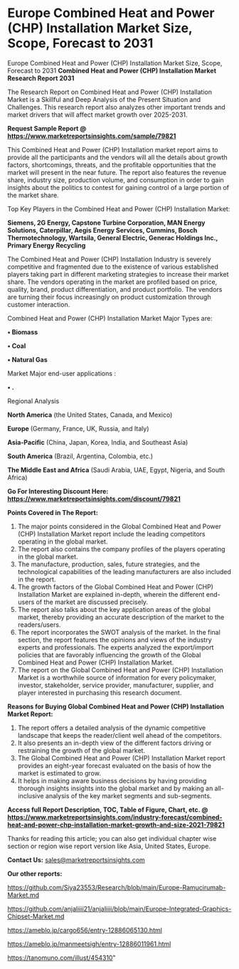 # Europe Combined Heat and Power (CHP) Installation Market Size, Scope, Forecast to 2031
Europe Combined Heat and Power (CHP) Installation Market Size, Scope, Forecast to 2031
<strong>Combined Heat and Power (CHP) Installation Market Research Report 2031</strong>

The Research Report on Combined Heat and Power (CHP) Installation Market is a Skillful and Deep Analysis of the Present Situation and Challenges. This research report also analyzes other important trends and market drivers that will affect market growth over 2025-2031.

<strong>Request Sample Report @ <a href=https://www.marketreportsinsights.com/sample/79821>https://www.marketreportsinsights.com/sample/79821</a></strong>

This Combined Heat and Power (CHP) Installation market report aims to provide all the participants and the vendors will all the details about growth factors, shortcomings, threats, and the profitable opportunities that the market will present in the near future. The report also features the revenue share, industry size, production volume, and consumption in order to gain insights about the politics to contest for gaining control of a large portion of the market share.

Top Key Players in the Combined Heat and Power (CHP) Installation Market:

<strong>Siemens, 2G Energy, Capstone Turbine Corporation, MAN Energy Solutions, Caterpillar, Aegis Energy Services, Cummins, Bosch Thermotechnology, Wartsila, General Electric, Generac Holdings Inc., Primary Energy Recycling</strong>

The Combined Heat and Power (CHP) Installation Industry is severely competitive and fragmented due to the existence of various established players taking part in different marketing strategies to increase their market share. The vendors operating in the market are profiled based on price, quality, brand, product differentiation, and product portfolio. The vendors are turning their focus increasingly on product customization through customer interaction.

Combined Heat and Power (CHP) Installation Market Major Types are:

<strong>• Biomass

• Coal

• Natural Gas</strong>

Market Major end-user applications :

<strong>• .</strong>

Regional Analysis

</u><strong><b>North America</b></strong> (the United States, Canada, and Mexico)

<strong><b>Europe </b></strong>(Germany, France, UK, Russia, and Italy)

<strong><b>Asia-Pacific</b></strong> (China, Japan, Korea, India, and Southeast Asia)

<strong><b>South America</b></strong> (Brazil, Argentina, Colombia, etc.)

<strong><b>The Middle East and Africa</b></strong> (Saudi Arabia, UAE, Egypt, Nigeria, and South Africa)

<strong>Go For Interesting Discount Here: <a href=https://www.marketreportsinsights.com/discount/79821>https://www.marketreportsinsights.com/discount/79821</a></strong>

<strong>Points Covered in The Report:</strong>
<ol>
  <li>The major points considered in the Global Combined Heat and Power (CHP) Installation Market report include the leading competitors operating in the global market.</li>
  <li>The report also contains the company profiles of the players operating in the global market.</li>
  <li>The manufacture, production, sales, future strategies, and the technological capabilities of the leading manufacturers are also included in the report.</li>
  <li>The growth factors of the Global Combined Heat and Power (CHP) Installation Market are explained in-depth, wherein the different end-users of the market are discussed precisely.</li>
  <li>The report also talks about the key application areas of the global market, thereby providing an accurate description of the market to the readers/users.</li>
  <li>The report incorporates the SWOT analysis of the market. In the final section, the report features the opinions and views of the industry experts and professionals. The experts analyzed the export/import policies that are favorably influencing the growth of the Global Combined Heat and Power (CHP) Installation Market.</li>
  <li>The report on the Global Combined Heat and Power (CHP) Installation Market is a worthwhile source of information for every policymaker, investor, stakeholder, service provider, manufacturer, supplier, and player interested in purchasing this research document.</li>
</ol>
<strong>Reasons for Buying Global Combined Heat and Power (CHP) Installation Market Report:</strong>

<ol>
  <li>The report offers a detailed analysis of the dynamic competitive landscape that keeps the reader/client well ahead of the competitors.</li>
  <li>It also presents an in-depth view of the different factors driving or restraining the growth of the global market.</li>
  <li>The Global Combined Heat and Power (CHP) Installation Market report provides an eight-year forecast evaluated on the basis of how the market is estimated to grow.</li>
  <li>It helps in making aware business decisions by having providing thorough insights insights into the global market and by making an all-inclusive analysis of the key market segments and sub-segments.</li>
</ol>
<strong>Access full Report Description, TOC, Table of Figure, Chart, etc. @ <a href=https://www.marketreportsinsights.com/industry-forecast/combined-heat-and-power-chp-installation-market-growth-and-size-2021-79821>https://www.marketreportsinsights.com/industry-forecast/combined-heat-and-power-chp-installation-market-growth-and-size-2021-79821</a></strong>


Thanks for reading this article; you can also get individual chapter wise section or region wise report version like Asia, United States, Europe.

<strong>Contact Us:</strong>
sales@marketreportsinsights.com

<strong>Our other reports:</strong>

<a href=https://github.com/Siya23553/Research/blob/main/Europe-Ramucirumab-Market.md>https://github.com/Siya23553/Research/blob/main/Europe-Ramucirumab-Market.md</a>

<a href=https://github.com/anjaliiii21/anjaliiii/blob/main/Europe-Integrated-Graphics-Chipset-Market.md>https://github.com/anjaliiii21/anjaliiii/blob/main/Europe-Integrated-Graphics-Chipset-Market.md</a>

<a href=https://ameblo.jp/cargo656/entry-12886065130.html>https://ameblo.jp/cargo656/entry-12886065130.html</a>

<a href=https://ameblo.jp/manmeetsigh/entry-12886011961.html>https://ameblo.jp/manmeetsigh/entry-12886011961.html</a>

<a href=https://tanomuno.com/illust/454310>https://tanomuno.com/illust/454310</a>"
